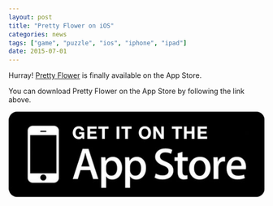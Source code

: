 ```yaml
---
layout: post
title: "Pretty Flower on iOS"
categories: news
tags: ["game", "puzzle", "ios", "iphone", "ipad"]
date: 2015-07-01
---
```


Hurray! <a href="/games/pretty-flower">Pretty Flower</a> is finally available on the App Store.

You can download Pretty Flower on the App Store by following the link above.

<a href="https://itunes.apple.com/us/app/pretty-flower/id959966566?mt=8" target="_blank">
	<img src="/images/appstore_get_it.jpg" alt="Available on the App Store" />
</a>